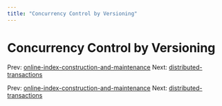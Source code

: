 ```yaml
---
title: "Concurrency Control by Versioning"
---
```


# Concurrency Control by Versioning

Prev: [online-index-construction-and-maintenance](online-index-construction-and-maintenance.md)
Next: [distributed-transactions](distributed-transactions.md)

Prev: [online-index-construction-and-maintenance](online-index-construction-and-maintenance.md)
Next: [distributed-transactions](distributed-transactions.md)
